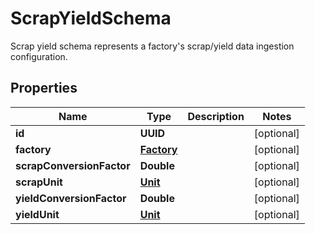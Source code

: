 

# ScrapYieldSchema

Scrap yield schema represents a factory's scrap/yield data ingestion configuration. 

## Properties

| Name | Type | Description | Notes |
|------------ | ------------- | ------------- | -------------|
|**id** | **UUID** |  |  [optional] |
|**factory** | [**Factory**](Factory.md) |  |  [optional] |
|**scrapConversionFactor** | **Double** |  |  [optional] |
|**scrapUnit** | [**Unit**](Unit.md) |  |  [optional] |
|**yieldConversionFactor** | **Double** |  |  [optional] |
|**yieldUnit** | [**Unit**](Unit.md) |  |  [optional] |



